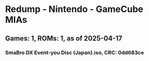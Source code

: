 # Redump - Nintendo - GameCube MIAs
## Games: 1, ROMs: 1, as of 2025-04-17

### SmaBro DX Event-you Disc (Japan).iso, CRC: 0dd683ce
